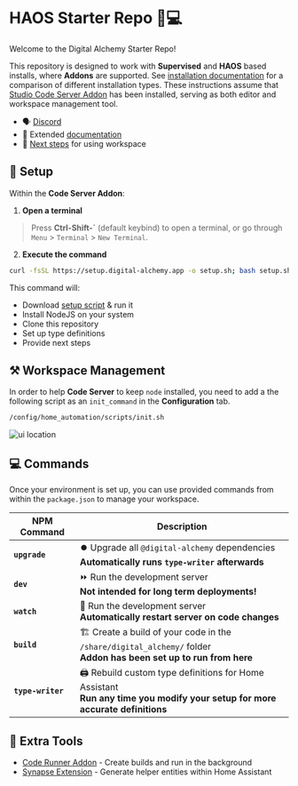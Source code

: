 # HAOS Starter Repo 🏡💻

Welcome to the Digital Alchemy Starter Repo!

This repository is designed to work with **Supervised** and **HAOS** based installs, where **Addons** are supported. See [installation documentation](https://www.home-assistant.io/installation/#advanced-installation-methods) for a comparison of different installation types. These instructions assume that [Studio Code Server Addon](https://github.com/hassio-addons/addon-vscode) has been installed, serving as both editor and workspace management tool.

- 🗣️ [Discord](https://discord.gg/JkZ35Gv97Y)
- 📖 Extended [documentation](https://docs.digital-alchemy.app/docs/home-automation/quickstart)
- 🤖 [Next steps](https://docs.digital-alchemy.app/docs/home-automation/quickstart/haos-template/next-steps) for using workspace

## 🚀 Setup

Within the **Code Server Addon**:

1. **Open a terminal**

> Press **Ctrl-Shift-\`** (default keybind) to open a terminal, or go through `Menu` > `Terminal` > `New Terminal`.

2. **Execute the command**

```bash
curl -fsSL https://setup.digital-alchemy.app -o setup.sh; bash setup.sh
```

This command will:

- Download [setup script](./scripts/setup.sh) & run it
- Install NodeJS on your system
- Clone this repository
- Set up type definitions
- Provide next steps

## ⚒️ Workspace Management

In order to help **Code Server** to keep `node` installed, you need to add a the following script as an `init_command` in the **Configuration** tab.

```bash
/config/home_automation/scripts/init.sh
```

![ui location](https://docs.digital-alchemy.app/assets/images/init_command-006a565b7b07725ae1916391b89b10ae.png)

## 💻 Commands

Once your environment is set up, you can use provided commands from within the `package.json` to manage your workspace.

| NPM Command | Description |
| ---- | ---- |
| **`upgrade`** | ⏺️ Upgrade all `@digital-alchemy` dependencies<br>**Automatically runs `type-writer` afterwards** |
| **`dev`** | ⏩ Run the development server<br>**Not intended for long term deployments!** |
| **`watch`** | 👀 Run the development server<br>**Automatically restart server on code changes** |
| **`build`** | 🏗️ Create a build of your code in the `/share/digital_alchemy/` folder<br>**Addon has been set up to run from here** |
| **`type-writer`** | 🖨️ Rebuild custom type definitions for Home Assistant<br>**Run any time you modify your setup for more accurate definitions** |

## 🧰 Extra Tools

- [Code Runner Addon](https://github.com/Digital-Alchemy-TS/addons/) - Create builds and run in the background
- [Synapse Extension](https://github.com/Digital-Alchemy-TS/synapse-extension/) - Generate helper entities within Home Assistant
